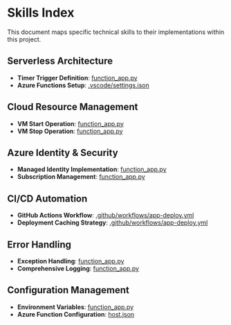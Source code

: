 # Skills Index

This document maps specific technical skills to their implementations within this project.

## Serverless Architecture
- **Timer Trigger Definition**: [function_app.py](./function_app.py#L35-L46)
- **Azure Functions Setup**: [.vscode/settings.json](./.vscode/settings.json#L1-L7)

## Cloud Resource Management
- **VM Start Operation**: [function_app.py](./function_app.py#L17-L23)
- **VM Stop Operation**: [function_app.py](./function_app.py#L25-L31)

## Azure Identity & Security
- **Managed Identity Implementation**: [function_app.py](./function_app.py#L16)
- **Subscription Management**: [function_app.py](./function_app.py#L9-L14)

## CI/CD Automation
- **GitHub Actions Workflow**: [.github/workflows/app-deploy.yml](./.github/workflows/app-deploy.yml)
- **Deployment Caching Strategy**: [.github/workflows/app-deploy.yml](./.github/workflows/app-deploy.yml#L21-L33)

## Error Handling
- **Exception Handling**: [function_app.py](./function_app.py#L22-L23)
- **Comprehensive Logging**: [function_app.py](./function_app.py#L17-L21)

## Configuration Management
- **Environment Variables**: [function_app.py](./function_app.py#L9-L12)
- **Azure Function Configuration**: [host.json](./host.json)